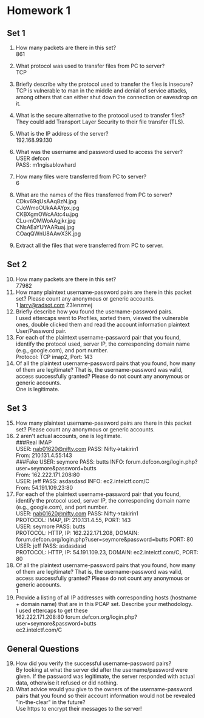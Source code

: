 # Homework 1

## Set 1

1. How many packets are there in this set?  
861  
2. What protocol was used to transfer files from PC to server?  
TCP  
3. Briefly describe why the protocol used to transfer the files is insecure?  
TCP is vulnerable to man in the middle and denial of service attacks, among others that can either shut down the connection or eavesdrop on it.  

4. What is the secure alternative to the protocol used to transfer files?  
They could add Transport Layer Security to their file transfer (TLS).  
5. What is the IP address of the server?  
192.168.99.130  
6. What was the username and password used to access the server?  
USER defcon  
PASS: m1ngisablowhard  
7. How many files were transferred from PC to server?  
6  
8. What are the names of the files transferred from PC to server?  
CDkv69qUsAAq8zN.jpg  
CJoWmoOUkAAAYpx.jpg  
CKBXgmOWcAAtc4u.jpg  
CLu-mOMWoAAgjkr.jpg  
CNsAEaYUYAARuaj.jpg  
COaqQWnU8AAwX3K.jpg  
9. Extract all the files that were transferred from PC to server.  

## Set 2
10. How many packets are there in this set?  
77982  
11. How many plaintext username-password pairs are there in this packet set? Please count any anonymous or generic accounts.  
1 larry@radsot.com Z3lenzmej  
12. Briefly describe how you found the username-password pairs.  
I used ettercaps went to Profiles, sorted them, viewed the vulnerable ones, double clicked them and read the account information plaintext User/Password pair.  
13. For each of the plaintext username-password pair that you found, identify the protocol used, server IP, the corresponding domain name (e.g., google.com), and port number.  
Protocol: TCP imap2, Port: 143  
14. Of all the plaintext username-password pairs that you found, how many of them are legitimate? That is, the username-password was valid, access successfully granted? Please do not count any anonymous or generic accounts.  
One is legitimate.  

## Set 3

15. How many plaintext username-password pairs are there in this packet set? Please count any anonymous or generic accounts.  
3. 2 aren't actual accounts, one is legitimate.  
###Real
IMAP  
USER: nab01620@nifty.com PASS: Nifty->takirin1  
From: 210.131.4.55:143  
###Fake
USER: seymore PASS: butts INFO: forum.defcon.org/login.php?user=seymore&password=butts  
From: 162.222.171.208:80  
USER: jeff PASS: asdasdasd INFO: ec2.intelctf.com/C  
From: 54.191.109.23:80  
16. For each of the plaintext username-password pair that you found, identify the protocol used, server IP, the corresponding domain name (e.g., google.com), and port number.  
USER: nab01620@nifty.com PASS: Nifty->takirin1  
PROTOCOL: IMAP, IP: 210.131.4.55, PORT: 143  
USER: seymore PASS: butts   
PROTOCOL: HTTP, IP: 162.222.171.208, DOMAIN: forum.defcon.org/login.php?user=seymore&password=butts PORT: 80  
USER: jeff PASS: asdasdasd  
PROTOCOL: HTTP, IP: 54.191.109.23, DOMAIN: ec2.intelctf.com/C, PORT: 80  
17. Of all the plaintext username-password pairs that you found, how many of them are legitimate? That is, the username-password was valid, access successfully granted? Please do not count any anonymous or generic accounts.  
1  
18. Provide a listing of all IP addresses with corresponding hosts (hostname + domain name) that are in this PCAP set. Describe your methodology.  
I used ettercaps to get these  
162.222.171.208:80 forum.defcon.org/login.php?user=seymore&password=butts  
ec2.intelctf.com/C  
## General Questions
19. How did you verify the successful username-password pairs?  
By looking at what the server did after the username/password were given.  If the password was legitimate, the server responded with actual data, otherwise it refused or did nothing.  
20. What advice would you give to the owners of the username-password pairs that you found so their account information would not be revealed "in-the-clear" in the future?  
Use https to encrypt their messages to the server!  